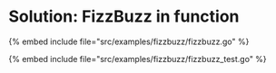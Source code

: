 # Solution: FizzBuzz in function

{% embed include file="src/examples/fizzbuzz/fizzbuzz.go" %}

{% embed include file="src/examples/fizzbuzz/fizzbuzz_test.go" %}


